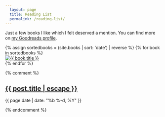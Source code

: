 ```yaml
---
  layout: page
  title: Reading List
  permalink: /reading-list/
---
```


Just a few books I like which I felt deserved a mention. You can find more on <a href="https://www.goodreads.com/ajaykarwal" target="_blank" title="My Goodreads profile">my Goodreads profile</a>.


<div class="book-list">
{% assign sortedbooks = (site.books | sort: 'date') | reverse %}
{% for book in sortedbooks %}
  <div class="book-item">
    <a href="{{ book.url | relative_url }}">
      <img class="book-cover" src="/images/books/{{ book.cover }}" alt="{{ book.title }}" />
    </a>
  </div>
{% endfor %}
</div>


{% comment %}
<article class="blog-item clearfix">
  <h2 class="title">
    <a href="{{ post.url | relative_url }}">
      {{ post.title | escape }}
    </a>
  </h2>
  <p class="date">
    <time datetime="{{ page.date | date_to_xmlschema }}" itemprop="datePublished">
      {{ page.date | date: "%b %-d, %Y" }}
    </time>
  </p>
</article> 
{% endcomment %}
